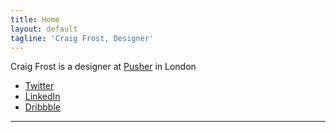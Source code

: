 ```yaml
---
title: Home
layout: default
tagline: 'Craig Frost, Designer'
---
```

<div>
  <p>Craig Frost is a designer at <a href="https://pusher.com/">Pusher</a> in London</p>
  <ul>
    <li><a href="https://twitter.com/@_ctfd_uk">Twitter</a></li>
    <li><a href="https://uk.linkedin.com/in/craigtfrost">LinkedIn</a></li>
    <li><a href="https://dribbble.com/_ctf">Dribbble</a></li>
   </ul>
   <hr>
   <ul class="js-events"></ul>
 </div>
